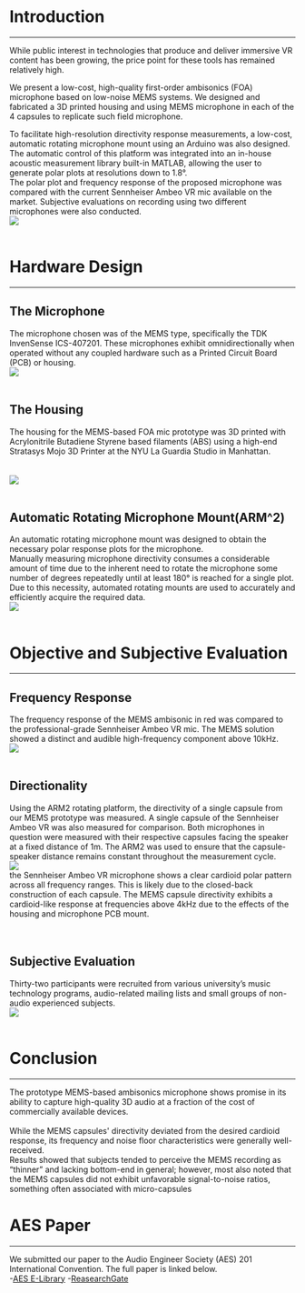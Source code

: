 
# Introduction
---
While public interest in technologies that produce and deliver immersive VR content has been growing, the price point for these tools has remained relatively high.   

We present a low-cost, high-quality first-order ambisonics (FOA) microphone based on low-noise MEMS systems. We designed and fabricated a 3D printed housing and using MEMS microphone in each of the 4 capsules to replicate such field microphone.   

To facilitate high-resolution directivity response measurements, a low-cost, automatic rotating microphone mount using an Arduino was also designed.  
The automatic control of this platform was integrated into an in-house acoustic measurement library built-in MATLAB, allowing the user to generate polar plots at resolutions down to 1.8°.  
The polar plot and frequency response of the proposed microphone was compared with the current Sennheiser Ambeo VR mic available on the market. Subjective evaluations on recording using two different microphones were also conducted.  
<img src="pic/Intro.PNG?raw=true"/>
<br><br> 

# Hardware Design
---
## The Microphone
The microphone chosen was of the MEMS type, specifically the TDK InvenSense ICS-407201. These microphones exhibit omnidirectionally when operated without any coupled hardware such as a Printed Circuit Board (PCB) or housing.  
<img src="pic/mic.PNG?raw=true"/>
<br><br>
## The Housing
The housing for the MEMS-based FOA mic prototype was 3D printed with Acrylonitrile Butadiene Styrene based filaments (ABS) using a high-end Stratasys Mojo 3D Printer at the NYU La Guardia Studio in Manhattan.  
<br><br>
<img src="pic/Housing.PNG?raw=true"/>
<br><br>
## Automatic Rotating Microphone Mount(ARM^2)
An automatic rotating microphone mount was designed to obtain the necessary polar response plots for the microphone.   
Manually measuring microphone directivity consumes a considerable amount of time due to the inherent need to rotate the microphone some number of degrees repeatedly until at least 180° is reached for a single plot. Due to this necessity, automated rotating mounts are used to accurately and efficiently acquire the required data.  
<img src="pic/Platform.PNG?raw=true"/>
<br><br>

# Objective and Subjective Evaluation
---
## Frequency Response
The frequency response of the MEMS ambisonic in red was compared to the professional-grade Sennheiser Ambeo VR mic. The MEMS solution showed a distinct and audible high-frequency component above 10kHz.  
<img src="pic/FR.PNG?raw=true"/>
<br><br>
## Directionality
Using the ARM2 rotating platform, the directivity of a single capsule from our MEMS prototype was measured. A single capsule of the Sennheiser Ambeo VR was also measured for comparison. Both microphones in question were measured with their respective capsules facing the speaker at a fixed distance of 1m. The ARM2 was used to ensure that the capsule-speaker distance remains constant throughout the measurement cycle.  
<img src="pic/Polar.PNG?raw=true"/>  
the Sennheiser Ambeo VR microphone shows a clear cardioid polar pattern across all frequency ranges. This is likely due to the closed-back construction of each capsule. The MEMS capsule directivity exhibits a cardioid-like response at frequencies above 4kHz due to the effects of the housing and microphone PCB mount.  
<br><br>
## Subjective Evaluation
Thirty-two participants were recruited from various university’s music technology programs, audio-related mailing lists and small groups of non-audio experienced subjects.  
<img src="pic/Subject.PNG?raw=true"/> 
<br><br>

# Conclusion
---
The prototype MEMS-based ambisonics microphone shows promise in its ability to capture high-quality 3D audio at a fraction of the cost of commercially available devices. 
<br><br> 
While the MEMS capsules' directivity deviated from the desired cardioid response, its frequency and noise floor characteristics were generally well-received.  
Results showed that subjects tended to perceive the MEMS recording as “thinner” and lacking bottom-end in general; however, most also noted that the MEMS capsules did not exhibit unfavorable signal-to-noise ratios, something often associated with micro-capsules

# AES Paper
---
We submitted our paper to the Audio Engineer Society (AES) 201 International Convention. The full paper is linked below.  
-[AES E-Library](http://www.aes.org/e-lib/browse.cfm?elib=19254)
-[ReasearchGate](https://www.researchgate.net/publication/320188555_A_Low-Cost_High-Quality_MEMS_Ambisonic_Microphone)
